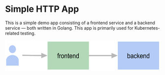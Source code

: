 # Simple HTTP App

This is a simple demo app consisting of a frontend service and a backend service — both written in Golang.
This app is primarily used for Kubernetes-related testing.

<img src="/diagram.png" alt="Two arrows, the first arrow pointing from a user to the frontend, the arrow second pointing from the frontend to the backend." height="100" />
